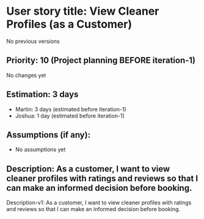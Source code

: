 # User story title: View Cleaner Profiles (as a Customer)
No previous versions

## Priority: 10 (Project planning BEFORE iteration-1)
No changes yet

## Estimation: 3 days
* Martin: 3 days (estimated before iteration-1)
* Joshua: 1 day (estimated before iteration-1)

## Assumptions (if any):
* No assumptions yet

## Description: As a customer, I want to view cleaner profiles with ratings and reviews so that I can make an informed decision before booking.
Description-v1: As a customer, I want to view cleaner profiles with ratings and reviews so that I can make an informed decision before booking.
